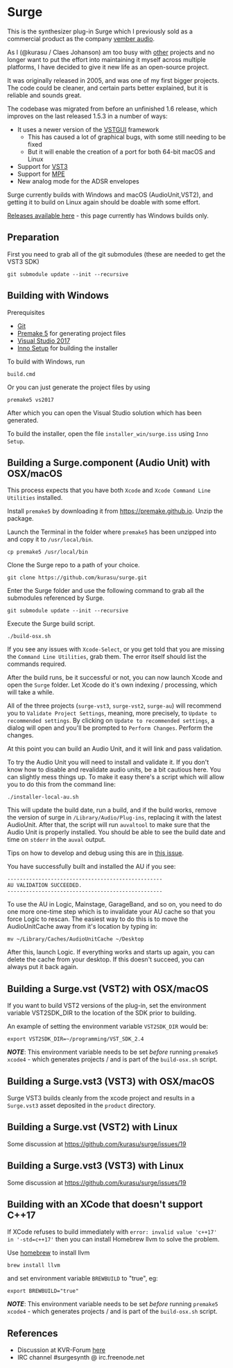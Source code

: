 # Surge

This is the synthesizer plug-in Surge which I previously sold as a commercial product as the company [vember audio](http://vemberaudio.se).

As I (@kurasu / Claes Johanson) am too busy with [other](http://bitwig.com) projects and no longer want to put the effort into maintaining it myself across multiple platforms, I have decided to give it new life as an open-source project.

It was originally released in 2005, and was one of my first bigger projects. The code could be cleaner, and certain parts better explained, but it is reliable and sounds great.

The codebase was migrated from before an unfinished 1.6 release, which improves on the last released 1.5.3 in a number of ways:

* It uses a newer version of the [VSTGUI](https://github.com/steinbergmedia/vstgui) framework
  * This has caused a lot of graphical bugs, with some still needing to be fixed
  * But it will enable the creation of a port for both 64-bit macOS and Linux
* Support for [VST3](https://www.steinberg.net/en/company/technologies/vst3.html)
* Support for [MPE](https://www.midi.org/articles-old/midi-polyphonic-expression-mpe)
* New analog mode for the ADSR envelopes   

Surge currently builds with Windows and macOS (AudioUnit,VST2), and getting it to build on Linux again should be doable with some effort.

[Releases available here](https://github.com/kurasu/surge/releases) - this page currently has Windows builds only.

## Preparation

First you need to grab all of the git submodules (these are needed to get the VST3 SDK)

```
git submodule update --init --recursive
```

## Building with Windows

Prerequisites

* [Git](https://git-scm.com/downloads)
* [Premake 5](https://premake.github.io/download.html#v5) for generating project files
* [Visual Studio 2017](https://visualstudio.microsoft.com/downloads/)
* [Inno Setup](http://jrsoftware.org/isdl.php) for building the installer

To build with Windows, run

```
build.cmd
```

Or you can just generate the project files by using

```
premake5 vs2017
```

After which you can open the Visual Studio solution which has been generated.

To build the installer, open the file `installer_win/surge.iss` using `Inno Setup`.

## Building a Surge.component (Audio Unit) with OSX/macOS

This process expects that you have both `Xcode` and `Xcode Command Line Utilities` installed.

Install `premake5` by downloading it from  https://premake.github.io. Unzip the package.

Launch the Terminal in the folder where `premake5` has been unzipped into and copy it to `/usr/local/bin`.

```
cp premake5 /usr/local/bin
```
 
Clone the Surge repo to a path of your choice.

```
git clone https://github.com/kurasu/surge.git
```

Enter the Surge folder and use the following command to grab all the submodules referenced by Surge.

```
git submodule update --init --recursive
```

Execute the Surge build script.

```
./build-osx.sh
```

If you see any issues with `Xcode-Select`, or you get told that you are missing the `Command Line Utilities`, grab them. The error itself should list the commands required.

After the build runs, be it successful or not, you can now launch Xcode and open the `Surge` folder. Let Xcode do it's own indexing / processing, which will take a while.

All of the three projects (`surge-vst3`, `surge-vst2`, `surge-au`) will recommend you to `Validate Project Settings`, meaning, more precisely, to `Update to recommended settings`. By clicking on `Update to recommended settings`, a dialog will open and you'll be prompted to `Perform Changes`. Perform the changes.

At this point you can build an Audio Unit, and it will link and pass validation.

To try the Audio Unit you will need to install and validate it. If you don't know how to disable and revalidate audio units, be 
a bit cautious here. You can slightly mess things up. To make it easy there's a script which will allow you to do this from the command line:

```
./installer-local-au.sh
```

This will update the build date, run a build, and if the build works, remove the version of surge in `/Library/Audio/Plug-ins`, replacing it with the latest AudioUnit. 
After that, the script will run `auvaltool` to make sure that the Audio Unit is properly installed.
You should be able to see the build date and time on `stderr` in the `auval` output.

Tips on how to develop and debug using this are in [this issue](https://github.com/kurasu/surge/issues/58).

You have successfully built and installed the AU if you see:

```
--------------------------------------------------
AU VALIDATION SUCCEEDED.
--------------------------------------------------
```

To use the AU in Logic, Mainstage, GarageBand, and so on, you need to do one more one-time step which is to invalidate your AU cache so that you force Logic to rescan. The easiest way to do this is to move the AudioUnitCache away from it's location by typing in:

```
mv ~/Library/Caches/AudioUnitCache ~/Desktop
```

After this, launch Logic. If everything works and starts up again, you can delete the cache from your desktop. If this doesn't succeed, you can always put it back again.

## Building a Surge.vst (VST2) with OSX/macOS

If you want to build VST2 versions of the plug-in, set the environment variable VST2SDK_DIR to the location of the SDK prior to building.

An example of setting the environment variable `VST2SDK_DIR` would be:

```export VST2SDK_DIR=~/programming/VST_SDK_2.4```

***NOTE***: This environment variable needs to be set _before_ running `premake5 xcode4` - which generates projects / and is part of the `build-osx.sh` script.

## Building a Surge.vst3 (VST3) with OSX/macOS

Surge VST3 builds cleanly from the xcode project and results in a `Surge.vst3` asset deposited in the `product` directory.

## Building a Surge.vst (VST2) with Linux

Some discussion at https://github.com/kurasu/surge/issues/19

## Building a Surge.vst3 (VST3) with Linux

Some discussion at https://github.com/kurasu/surge/issues/19

## Building with an XCode that doesn't support C++17

If XCode refuses to build immediately with `error: invalid value 'c++17' in '-std=c++17'` then you can install Homebrew llvm to solve the problem.

Use [homebrew](https://brew.sh/) to install llvm

```brew install llvm```

and set environment variable `BREWBUILD` to "true", eg:

```export BREWBUILD="true"```

***NOTE***: This environment variable needs to be set _before_ running `premake5 xcode4` - which generates projects / and is part of the `build-osx.sh` script.

## References

  * Discussion at KVR-Forum [here](https://www.kvraudio.com/forum/viewtopic.php?f=1&t=511922)
  * IRC channel #surgesynth @ irc.freenode.net
